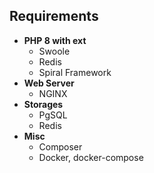 ## Requirements

- **PHP 8 with ext**
  - Swoole
  - Redis
  - Spiral Framework
- **Web Server**
  - NGINX
- **Storages**
  - PgSQL
  - Redis
- **Misc**
  - Composer
  - Docker, docker-compose
